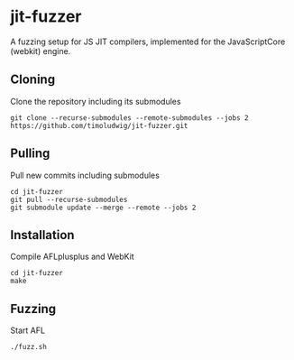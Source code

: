 # jit-fuzzer
A fuzzing setup for JS JIT compilers, implemented for the JavaScriptCore (webkit) engine.

## Cloning
Clone the repository including its submodules
```
git clone --recurse-submodules --remote-submodules --jobs 2 https://github.com/timoludwig/jit-fuzzer.git
```

## Pulling
Pull new commits including submodules
```
cd jit-fuzzer
git pull --recurse-submodules
git submodule update --merge --remote --jobs 2
```

## Installation
Compile AFLplusplus and WebKit
```
cd jit-fuzzer
make
```

## Fuzzing
Start AFL 
```
./fuzz.sh
```
